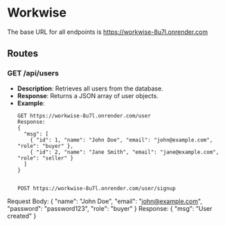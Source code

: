 # Workwise

The base URL for all endpoints is https://workwise-8u7l.onrender.com

## Routes

### GET /api/users

- **Description**: Retrieves all users from the database.
- **Response**: Returns a JSON array of user objects.
- **Example**:
  ```http
  GET https://workwise-8u7l.onrender.com/user
  Response:
  {
    "msg": [
      { "id": 1, "name": "John Doe", "email": "john@example.com", "role": "buyer" },
      { "id": 2, "name": "Jane Smith", "email": "jane@example.com", "role": "seller" }
    ]
  }


  POST https://workwise-8u7l.onrender.com/user/signup
Request Body:
{
  "name": "John Doe",
  "email": "john@example.com",
  "password": "password123",
  "role": "buyer"
}
Response:
{
  "msg": "User created"
}

